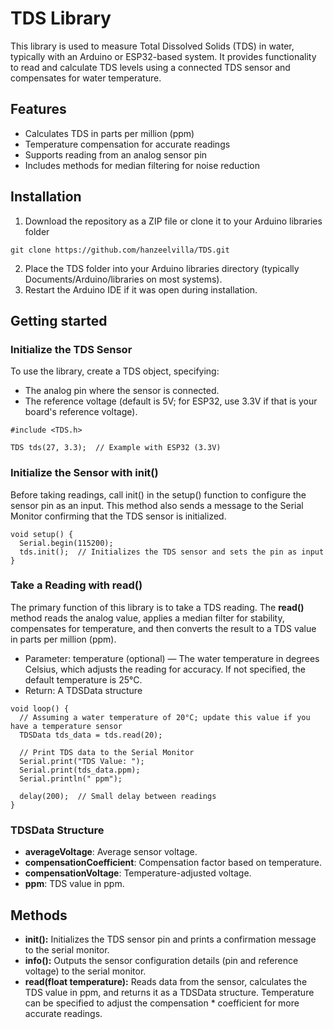 # TDS Library

This library is used to measure Total Dissolved Solids (TDS) in water, typically with an Arduino or ESP32-based system. It provides functionality to read and calculate TDS levels using a connected TDS sensor and compensates for water temperature.

## Features
* Calculates TDS in parts per million (ppm)
* Temperature compensation for accurate readings
* Supports reading from an analog sensor pin
* Includes methods for median filtering for noise reduction

## Installation

1. Download the repository as a ZIP file or clone it to your Arduino libraries folder

```
git clone https://github.com/hanzeelvilla/TDS.git
```

2. Place the TDS folder into your Arduino libraries directory (typically Documents/Arduino/libraries on most systems).
3. Restart the Arduino IDE if it was open during installation.

## Getting started

### Initialize the TDS Sensor
To use the library, create a TDS object, specifying:

* The analog pin where the sensor is connected.
* The reference voltage (default is 5V; for ESP32, use 3.3V if that is your board's reference voltage).

```
#include <TDS.h>

TDS tds(27, 3.3);  // Example with ESP32 (3.3V)
```

### Initialize the Sensor with init()
Before taking readings, call init() in the setup() function to configure the sensor pin as an input. This method also sends a message to the Serial Monitor confirming that the TDS sensor is initialized.

```
void setup() {
  Serial.begin(115200);
  tds.init();  // Initializes the TDS sensor and sets the pin as input
}
```

### Take a Reading with read()
The primary function of this library is to take a TDS reading. The **read()** method reads the analog value, applies a median filter for stability, compensates for temperature, and then converts the result to a TDS value in parts per million (ppm).

* Parameter: temperature (optional) — The water temperature in degrees Celsius, which adjusts the reading for accuracy. If not specified, the default temperature is 25°C.
* Return: A TDSData structure

```
void loop() {
  // Assuming a water temperature of 20°C; update this value if you have a temperature sensor
  TDSData tds_data = tds.read(20);

  // Print TDS data to the Serial Monitor
  Serial.print("TDS Value: ");
  Serial.print(tds_data.ppm);
  Serial.println(" ppm");

  delay(200);  // Small delay between readings
}
```

### TDSData Structure
* **averageVoltage**: Average sensor voltage.
* **compensationCoefficient**: Compensation factor based on temperature.
* **compensationVoltage**: Temperature-adjusted voltage.
* **ppm**: TDS value in ppm.

## Methods
* **init():** Initializes the TDS sensor pin and prints a confirmation message to the serial monitor.
* **info():** Outputs the sensor configuration details (pin and reference voltage) to the serial monitor.
* **read(float temperature):** Reads data from the sensor, calculates the TDS value in ppm, and returns it as a TDSData structure. Temperature can be specified to adjust the compensation * coefficient for more accurate readings.
